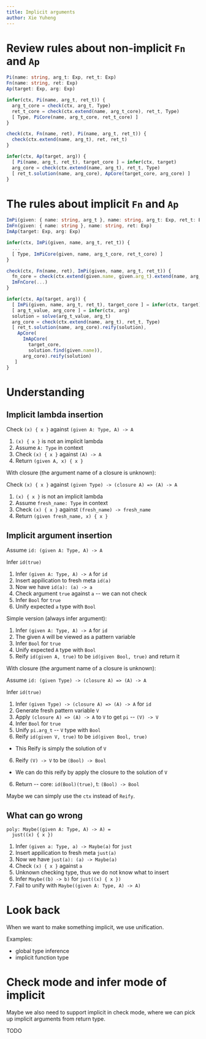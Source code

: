 ```yaml
---
title: Implicit arguments
author: Xie Yuheng
---
```


# Review rules about non-implicit `Fn` and `Ap`

``` typescript
Pi(name: string, arg_t: Exp, ret_t: Exp)
Fn(name: string, ret: Exp)
Ap(target: Exp, arg: Exp)

infer(ctx, Pi(name, arg_t, ret_t)) {
  arg_t_core = check(ctx, arg_t, Type)
  ret_t_core = check(ctx.extend(name, arg_t_core), ret_t, Type)
  [ Type, PiCore(name, arg_t_core, ret_t_core) ]
}

check(ctx, Fn(name, ret), Pi(name, arg_t, ret_t)) {
  check(ctx.extend(name, arg_t), ret, ret_t)
}

infer(ctx, Ap(target, arg)) {
  [ Pi(name, arg_t, ret_t), target_core ] = infer(ctx, target)
  arg_core = check(ctx.extend(name, arg_t), ret_t, Type)
  [ ret_t.solution(name, arg_core), ApCore(target_core, arg_core) ]
}
```

# The rules about implicit `Fn` and `Ap`

``` typescript
ImPi(given: { name: string, arg_t }, name: string, arg_t: Exp, ret_t: Exp)
ImFn(given: { name: string }, name: string, ret: Exp)
ImAp(target: Exp, arg: Exp)

infer(ctx, ImPi(given, name, arg_t, ret_t)) {
  ...
  [ Type, ImPiCore(given, name, arg_t_core, ret_t_core) ]
}

check(ctx, Fn(name, ret), ImPi(given, name, arg_t, ret_t)) {
  fn_core = check(ctx.extend(given.name, given.arg_t).extend(name, arg_t), ret, ret_t)
  ImFnCore(...)
}

infer(ctx, Ap(target, arg)) {
  [ ImPi(given, name, arg_t, ret_t), target_core ] = infer(ctx, target)
  [ arg_t_value, arg_core ] = infer(ctx, arg)
  solution = solve(arg_t_value, arg_t)
  arg_core = check(ctx.extend(name, arg_t), ret_t, Type)
  [ ret_t.solution(name, arg_core).reify(solution),
    ApCore(
      ImApCore(
        target_core,
        solution.find(given.name)),
      arg_core).reify(solution)
   ]
}
```

# Understanding

## Implicit lambda insertion

Check `(x) { x }` against `(given A: Type, A) -> A`

1. `(x) { x }` is not an implicit lambda
2. Assume `A: Type` in context
3. Check `(x) { x }` against `(A) -> A`
4. Return `(given A, x) { x }`

With closure (the argument name of a closure is unknown):

Check `(x) { x }` against `(given Type) -> (closure A) => (A) -> A`

1. `(x) { x }` is not an implicit lambda
2. Assume `fresh_name: Type` in context
3. Check `(x) { x }` against `(fresh_name) -> fresh_name`
4. Return `(given fresh_name, x) { x }`

## Implicit argument insertion

Assume `id: (given A: Type, A) -> A`

Infer `id(true)`

1. Infer `(given A: Type, A) -> A` for `id`
2. Insert appilication to fresh meta `id(a)`
3. Now we have `id(a): (a) -> a`
4. Check argument `true` against `a` -- we can not check
5. Infer `Bool` for `true`
5. Unify expected `a` type with `Bool`

Simple version (always infer argument):

1. Infer `(given A: Type, A) -> A` for `id`
2. The given `A` will be viewed as a pattern variable
3. Infer `Bool` for `true`
4. Unify expected `A` type with `Bool`
5. Reify `id(given A, true)` to be `id(given Bool, true)` and return it

With closure (the argument name of a closure is unknown):

Assume `id: (given Type) -> (closure A) => (A) -> A`

Infer `id(true)`

1. Infer `(given Type) -> (closure A) => (A) -> A` for `id`
2. Generate fresh pattern variable `V`
2. Apply `(closure A) => (A) -> A` to `V` to get `pi` -- `(V) -> V`
3. Infer `Bool` for `true`
4. Unify `pi.arg_t` -- `V` type with `Bool`
5. Reify `id(given V, true)` to be `id(given Bool, true)`
  - This Reify is simply the solution of `V`
6. Reify `(V) -> V` to be `(Bool) -> Bool`
  - We can do this reify by apply the closure to the solution of `V`
6. Return -- core: `id(Bool)(true)`, t: `(Bool) -> Bool`

Maybe we can simply use the `ctx` instead of `Reify`.

## What can go wrong

```
poly: Maybe((given A: Type, A) -> A) =
  just((x) { x })
```

1. Infer `(given a: Type, a) -> Maybe(a)` for `just`
2. Insert appilication to fresh meta `just(a)`
3. Now we have `just(a): (a) -> Maybe(a)`
2. Check `(x) { x }` against `a`
3. Unknown checking type, thus we do not know what to insert
3. Infer `Maybe((b) -> b)` for `just((x) { x })`
4. Fail to unify with `Maybe((given A: Type, A) -> A)`

# Look back

When we want to make something implicit, we use unification.

Examples:
- global type inference
- implicit function type

# Check mode and infer mode of implicit

Maybe we also need to support implicit in check mode,
where we can pick up implicit arguments from return type.

TODO
